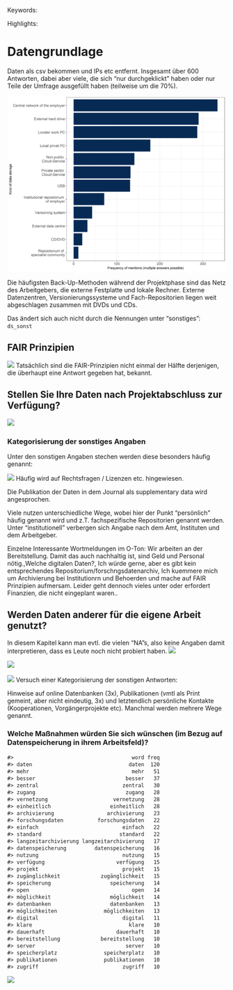 <!-- This is the format for text comments that will be ignored during renderings. Do not put R code in these comments because it will not be ignored. -->
<!-- With the following code you can access and display values from the yml header above. -->

Keywords:

Highlights:

<!-- The following code chunk defines some general settings how code chunks should behave. -->

Datengrundlage
==============

Daten als csv bekommen und IPs etc entfernt. Insgesamt über 600
Antworten, dabei aber viele, die sich “nur durchgeklickt” haben oder nur
Teile der Umfrage ausgefüllt haben (teilweise um die 70%).

![](../figures/datastorage-1.png)

Die häufigsten Back-Up-Methoden während der Projektphase sind das Netz
des Arbeitgebers, die externe Festplatte und lokale Rechner. Externe
Datenzentren, Versionierungssysteme und Fach-Repositorien liegen weit
abgeschlagen zusammen mit DVDs und CDs.

Das ändert sich auch nicht durch die Nennungen unter “sonstiges”:
`ds_sonst`

FAIR Prinzipien
---------------

![](../figures/FAIR-1.png) Tatsächlich sind die FAIR-Prinzipien nicht
einmal der Hälfte derjenigen, die überhaupt eine Antwort gegeben hat,
bekannt.

Stellen Sie Ihre Daten nach Projektabschluss zur Verfügung?
-----------------------------------------------------------

![](../figures/verfuegung-1.png)

### Kategorisierung der sonstiges Angaben

Unter den sonstigen Angaben stechen werden diese besonders häufig
genannt:

![](../figures/sonstige_verfuegung-1.png) Häufig wird auf Rechtsfragen /
Lizenzen etc. hingewiesen.

Die Publikation der Daten in dem Journal als supplementary data wird
angesprochen.

Viele nutzen unterschiedliche Wege, wobei hier der Punkt “persönlich”
häufig genannt wird und z.T. fachspezifische Repositorien genannt
werden. Unter “institutionell” verbergen sich Angabe nach dem Amt,
Instituten und dem Arbeitgeber.

Einzelne Interessante Wortmeldungen im O-Ton: Wir arbeiten an der
Bereitstellung. Damit das auch nachhaltig ist, sind Geld und Personal
nötig.,Welche digitalen Daten?, Ich würde gerne, aber es gibt kein
entsprechendes Repositorium/forschngsdatenarchiv, Ich kuemmere mich um
Archivierung bei Institutionrn und Behoerden und mache auf FAIR
Prinzipien aufmersam. Leider geht dennoch vieles unter oder erfordert
Finanzien, die nicht eingeplant waren..

Werden Daten anderer für die eigene Arbeit genutzt?
---------------------------------------------------

In diesem Kapitel kann man evtl. die vielen “NA”s, also keine Angaben
damit interpretieren, dass es Leute noch nicht probiert haben.
![](../figures/fremdedaten-1.png)

![](../figures/onlineportal_fremdedaten-1.png)

![](../figures/anfrage_fremddaten-1.png) Versuch einer Kategorisierung
der sonstigen Antworten:

Hinweise auf online Datenbanken (3x), Publikationen (vmtl als Print
gemeint, aber nicht eindeutig, 3x) und letztendlich persönliche Kontakte
(Kooperationen, Vorgängerprojekte etc). Manchmal werden mehrere Wege
genannt.

### Welche Maßnahmen würden Sie sich wünschen (im Bezug auf Datenspeicherung in ihrem Arbeitsfeld)?

    #>                                      word freq
    #> daten                               daten  120
    #> mehr                                 mehr   51
    #> besser                             besser   37
    #> zentral                           zentral   30
    #> zugang                             zugang   28
    #> vernetzung                     vernetzung   28
    #> einheitlich                   einheitlich   28
    #> archivierung                 archivierung   23
    #> forschungsdaten           forschungsdaten   22
    #> einfach                           einfach   22
    #> standard                         standard   22
    #> langzeitarchivierung langzeitarchivierung   17
    #> datenspeicherung         datenspeicherung   16
    #> nutzung                           nutzung   15
    #> verfügung                       verfügung   15
    #> projekt                           projekt   15
    #> zugänglichkeit             zugänglichkeit   15
    #> speicherung                   speicherung   14
    #> open                                 open   14
    #> möglichkeit                   möglichkeit   14
    #> datenbanken                   datenbanken   13
    #> möglichkeiten               möglichkeiten   13
    #> digital                           digital   11
    #> klare                               klare   10
    #> dauerhaft                       dauerhaft   10
    #> bereitstellung             bereitstellung   10
    #> server                             server   10
    #> speicherplatz               speicherplatz   10
    #> publikationen               publikationen   10
    #> zugriff                           zugriff   10

![](../figures/wuensche_textmining-1.png)
